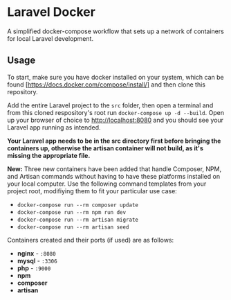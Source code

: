 # Laravel Docker
A simplified docker-compose workflow that sets up a network of containers for local Laravel development. 

## Usage

To start, make sure you have docker installed on your system, which can be found [https://docs.docker.com/compose/install/] and then clone this repository.

Add the entire Laravel project to the `src` folder, then open a terminal and from this cloned respository's root run `docker-compose up -d --build`.
Open up your browser of choice to [http://localhost:8080](http://localhost:8080) and you should see your Laravel app running as intended. 

**Your Laravel app needs to be in the src directory first before bringing the containers up, otherwise the artisan container will not build, as it's missing the appropriate file.** 

**New:** Three new containers have been added that handle Composer, NPM, and Artisan commands without having to have these platforms installed on your local computer.
Use the following command templates from your project root, modifiying them to fit your particular use case:

- `docker-compose run --rm composer update`
- `docker-compose run --rm npm run dev`
- `docker-compose run --rm artisan migrate` 
- `docker-compose run --rm artisan seed`

Containers created and their ports (if used) are as follows:

- **nginx** - `:8080`
- **mysql** - `:3306`
- **php** - `:9000`
- **npm**
- **composer**
- **artisan**
